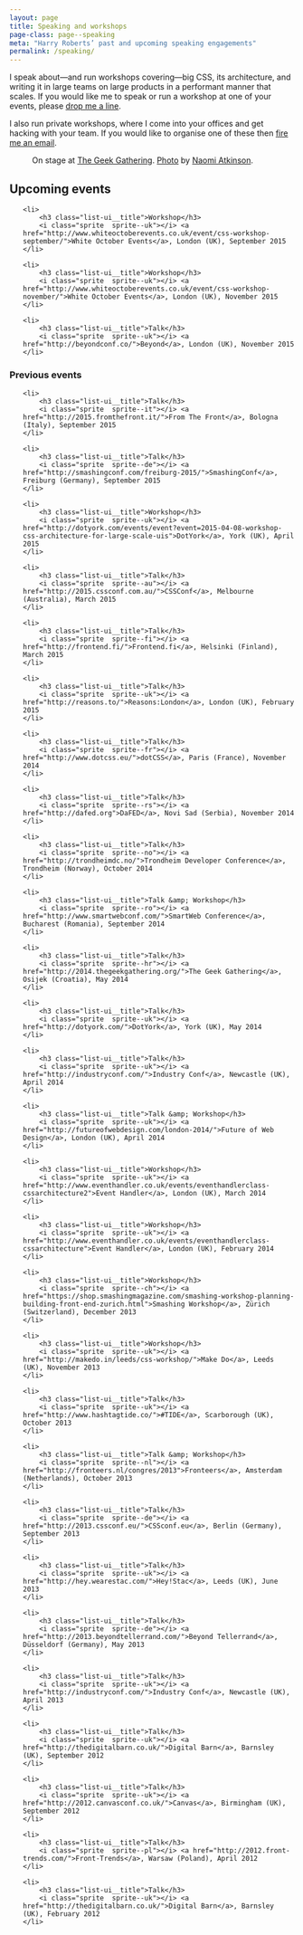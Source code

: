 ```yaml
---
layout: page
title: Speaking and workshops
page-class: page--speaking
meta: "Harry Roberts’ past and upcoming speaking engagements"
permalink: /speaking/
---
```


I speak about—and run workshops covering—big CSS, its architecture, and writing
it in large teams on large products in a performant manner that scales. If you
would like me to speak or run a workshop at one of your events, please
<a href="mailto:csswizardry@gmail.com">drop me a line</a>.

I also run private workshops, where I come into your offices and get hacking
with your team. If you would like to organise one of these then
<a href="mailto:csswizardry@gmail.com">fire me an email</a>.

<figure>
  <img src="/img/content/speaking.jpg" alt="">
  <figcaption>
      On stage at <a href="http://2014.thegeekgathering.org/">The Geek Gathering</a>.
      <a href="https://www.flickr.com/photos/naomiatkinson/14165689102/">Photo</a> by
      <a href="https://twitter.com/naomisusi">Naomi Atkinson</a>.
  </figcaption>
</figure>

<h2>Upcoming events</h2>

<ul class="list-ui  mb++">

    <li>
        <h3 class="list-ui__title">Workshop</h3>
        <i class="sprite  sprite--uk"></i> <a href="http://www.whiteoctoberevents.co.uk/event/css-workshop-september/">White October Events</a>, London (UK), September 2015
    </li>

    <li>
        <h3 class="list-ui__title">Workshop</h3>
        <i class="sprite  sprite--uk"></i> <a href="http://www.whiteoctoberevents.co.uk/event/css-workshop-november/">White October Events</a>, London (UK), November 2015
    </li>

    <li>
        <h3 class="list-ui__title">Talk</h3>
        <i class="sprite  sprite--uk"></i> <a href="http://beyondconf.co/">Beyond</a>, London (UK), November 2015
    </li>

</ul>

<h3>Previous events</h3>

<ul class="list-ui  mb">

    <li>
        <h3 class="list-ui__title">Talk</h3>
        <i class="sprite  sprite--it"></i> <a href="http://2015.fromthefront.it/">From The Front</a>, Bologna (Italy), September 2015
    </li>

    <li>
        <h3 class="list-ui__title">Talk</h3>
        <i class="sprite  sprite--de"></i> <a href="http://smashingconf.com/freiburg-2015/">SmashingConf</a>, Freiburg (Germany), September 2015
    </li>

    <li>
        <h3 class="list-ui__title">Workshop</h3>
        <i class="sprite  sprite--uk"></i> <a href="http://dotyork.com/events/event?event=2015-04-08-workshop-css-architecture-for-large-scale-uis">DotYork</a>, York (UK), April 2015
    </li>

    <li>
        <h3 class="list-ui__title">Talk</h3>
        <i class="sprite  sprite--au"></i> <a href="http://2015.cssconf.com.au/">CSSConf</a>, Melbourne (Australia), March 2015
    </li>

    <li>
        <h3 class="list-ui__title">Talk</h3>
        <i class="sprite  sprite--fi"></i> <a href="http://frontend.fi/">Frontend.fi</a>, Helsinki (Finland), March 2015
    </li>

    <li>
        <h3 class="list-ui__title">Talk</h3>
        <i class="sprite  sprite--uk"></i> <a href="http://reasons.to/">Reasons:London</a>, London (UK), February 2015
    </li>

    <li>
        <h3 class="list-ui__title">Talk</h3>
        <i class="sprite  sprite--fr"></i> <a href="http://www.dotcss.eu/">dotCSS</a>, Paris (France), November 2014
    </li>

    <li>
        <h3 class="list-ui__title">Talk</h3>
        <i class="sprite  sprite--rs"></i> <a href="http://dafed.org">DaFED</a>, Novi Sad (Serbia), November 2014
    </li>

    <li>
        <h3 class="list-ui__title">Talk</h3>
        <i class="sprite  sprite--no"></i> <a href="http://trondheimdc.no/">Trondheim Developer Conference</a>, Trondheim (Norway), October 2014
    </li>

    <li>
        <h3 class="list-ui__title">Talk &amp; Workshop</h3>
        <i class="sprite  sprite--ro"></i> <a href="http://www.smartwebconf.com/">SmartWeb Conference</a>, Bucharest (Romania), September 2014
    </li>

    <li>
        <h3 class="list-ui__title">Talk</h3>
        <i class="sprite  sprite--hr"></i> <a href="http://2014.thegeekgathering.org/">The Geek Gathering</a>, Osijek (Croatia), May 2014
    </li>

    <li>
        <h3 class="list-ui__title">Talk</h3>
        <i class="sprite  sprite--uk"></i> <a href="http://dotyork.com/">DotYork</a>, York (UK), May 2014
    </li>

    <li>
        <h3 class="list-ui__title">Talk</h3>
        <i class="sprite  sprite--uk"></i> <a href="http://industryconf.com/">Industry Conf</a>, Newcastle (UK), April 2014
    </li>

    <li>
        <h3 class="list-ui__title">Talk &amp; Workshop</h3>
        <i class="sprite  sprite--uk"></i> <a href="http://futureofwebdesign.com/london-2014/">Future of Web Design</a>, London (UK), April 2014
    </li>

    <li>
        <h3 class="list-ui__title">Workshop</h3>
        <i class="sprite  sprite--uk"></i> <a href="http://www.eventhandler.co.uk/events/eventhandlerclass-cssarchitecture2">Event Handler</a>, London (UK), March 2014
    </li>

    <li>
        <h3 class="list-ui__title">Workshop</h3>
        <i class="sprite  sprite--uk"></i> <a href="http://www.eventhandler.co.uk/events/eventhandlerclass-cssarchitecture">Event Handler</a>, London (UK), February 2014
    </li>

    <li>
        <h3 class="list-ui__title">Workshop</h3>
        <i class="sprite  sprite--ch"></i> <a href="https://shop.smashingmagazine.com/smashing-workshop-planning-building-front-end-zurich.html">Smashing Workshop</a>, Zürich (Switzerland), December 2013
    </li>

    <li>
        <h3 class="list-ui__title">Workshop</h3>
        <i class="sprite  sprite--uk"></i> <a href="http://makedo.in/leeds/css-workshop/">Make Do</a>, Leeds (UK), November 2013
    </li>

    <li>
        <h3 class="list-ui__title">Talk</h3>
        <i class="sprite  sprite--uk"></i> <a href="http://www.hashtagtide.co/">#TIDE</a>, Scarborough (UK), October 2013
    </li>

    <li>
        <h3 class="list-ui__title">Talk &amp; Workshop</h3>
        <i class="sprite  sprite--nl"></i> <a href="http://fronteers.nl/congres/2013">Fronteers</a>, Amsterdam (Netherlands), October 2013
    </li>

    <li>
        <h3 class="list-ui__title">Talk</h3>
        <i class="sprite  sprite--de"></i> <a href="http://2013.cssconf.eu/">CSSconf.eu</a>, Berlin (Germany), September 2013
    </li>

    <li>
        <h3 class="list-ui__title">Talk</h3>
        <i class="sprite  sprite--uk"></i> <a href="http://hey.wearestac.com/">Hey!Stac</a>, Leeds (UK), June 2013
    </li>

    <li>
        <h3 class="list-ui__title">Talk</h3>
        <i class="sprite  sprite--de"></i> <a href="http://2013.beyondtellerrand.com/">Beyond Tellerrand</a>, Düsseldorf (Germany), May 2013
    </li>

    <li>
        <h3 class="list-ui__title">Talk</h3>
        <i class="sprite  sprite--uk"></i> <a href="http://industryconf.com/">Industry Conf</a>, Newcastle (UK), April 2013
    </li>

    <li>
        <h3 class="list-ui__title">Talk</h3>
        <i class="sprite  sprite--uk"></i> <a href="http://thedigitalbarn.co.uk/">Digital Barn</a>, Barnsley (UK), September 2012
    </li>

    <li>
        <h3 class="list-ui__title">Talk</h3>
        <i class="sprite  sprite--uk"></i> <a href="http://2012.canvasconf.co.uk/">Canvas</a>, Birmingham (UK), September 2012
    </li>

    <li>
        <h3 class="list-ui__title">Talk</h3>
        <i class="sprite  sprite--pl"></i> <a href="http://2012.front-trends.com/">Front-Trends</a>, Warsaw (Poland), April 2012
    </li>

    <li>
        <h3 class="list-ui__title">Talk</h3>
        <i class="sprite  sprite--uk"></i> <a href="http://thedigitalbarn.co.uk/">Digital Barn</a>, Barnsley (UK), February 2012
    </li>

</ul>
